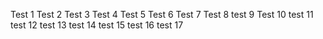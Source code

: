 Test 1 Test 2 Test 3 Test 4 Test 5 Test 6 Test 7 Test 8 test 9 Test 10 test 11 test 12 test 13 test 14 test 15 test 16 test 17
